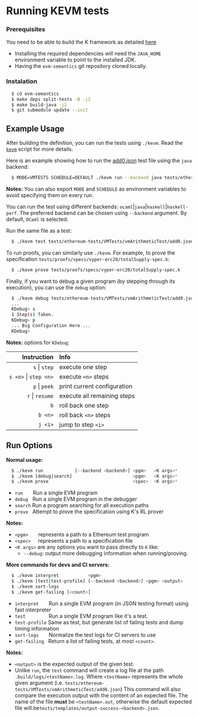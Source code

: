 
# Running KEVM tests

### Prerequisites

 You need to be able to build the K framework as detailed [here](https://github.com/kframework/k/blob/master/README.md#prerequisites)
- Installing the required dependencies will need the `JAVA_HOME` environment variable to point to the installed JDK.
- Having the `evm-semantics` git repository cloned locally.

### Instalation

```sh
  $ cd evm-semantics
  $ make deps split-tests -B -j2
  $ make build-java -j2
  $ git submodule update --init
```
Example Usage
-------------

After building the definition, you can run the tests using `./kevm`.
Read the [`kevm`](https://github.com/kframework/evm-semantics/blob/master/kevm) script for more details.

Here is an example showing how to run the [add0.json](https://github.com/ethereum/tests/blob/725dbc73a54649e22a00330bd0f4d6699a5060e5/VMTests/vmArithmeticTest/add0.json) test file using the `java` backend:

```sh
  $ MODE=VMTESTS SCHEDULE=DEFAULT ./kevm run --backend java tests/ethereum-tests/VMTests/vmArithmeticTest/add0.json
```

**Notes:** You can also export `MODE` and `SCHEDULE` as environment variables to avoid specifying them on every run.

You can run the test using different backends: `ocaml`|`java`|`haskell`|`haskell-perf`. The preferred backend can be chosen using `--backend` argument. By default, `OCaml` is selected.


Run the same file as a test:

```sh
  $ ./kevm test tests/ethereum-tests/VMTests/vmArithmeticTest/add0.json
```

To run proofs, you can similarly use `./kevm`.
For example, to prove the specification `tests/proofs/specs/vyper-erc20/totalSupply-spec.k`:

```sh
  $ ./kevm prove tests/proofs/specs/vyper-erc20/totalSupply-spec.k
```

Finally, if you want to debug a given program (by stepping through its execution), you can use the `debug` option:

```sh
  $ ./kevm debug tests/ethereum-tests/VMTests/vmArithmeticTest/add0.json
  ...
  KDebug> s
  1 Step(s) Taken.
  KDebug> p
  ... Big Configuration Here ...
  KDebug>
```
**Notes:** options for `KDebug`:

|Instruction| Info |
| -------:|:-----------------|
| `s` \| `step` | execute one step |
| `s <n>` \| `step <n>` | execute `<n>` steps |
| `p` \| `peek`     | print current configuration |
| `r` \| `resume` | execute all remaining steps|
| `b`     | roll back one step |
| `b <n>` | roll back `<n>` steps |
| `j <i>` | jump to step `<i>` |

Run Options
-------------

**Normal usage:**

```sh
  $ ./kevm run            [--backend <backend>] <pgm>   <K args>*
  $ ./kevm [debug|search]                       <pgm>   <K args>*
  $ ./kevm prove                                <spec>  <K args>*
```

-   `run`&nbsp; &nbsp; &nbsp; &nbsp;Run a single EVM program
-   `debug` &nbsp; Run a single EVM program in the debugger
-   `search` Run a program searching for all execution paths
-   `prove` &nbsp; Attempt to prove the specification using K's RL prover

**Notes:**
- `<pgm>` &nbsp; &nbsp; &nbsp; represents a path to a Ethereum test program
- `<spec>` &nbsp; &nbsp; represents a path to a specification file
- `<K args>` are any options you want to pass directly to `K` like:
    - `--debug`: output more debugging information when running/proving.


**More commands for devs and CI servers:**

```sh
  $ ./kevm interpret           <pgm>
  $ ./kevm [test|test-profile] [--backend <backend>] <pgm> <output>
  $ ./kevm sort-logs
  $ ./kevm get-failing [<count>]
```
-   `interpret`&nbsp; &nbsp; &nbsp; &nbsp;Run a single EVM program (in JSON testing format) using fast interpreter
-   `test` &nbsp; &nbsp; &nbsp; &nbsp; &nbsp; &nbsp; &nbsp; &nbsp;Run a single EVM program like it's a test.
-   `test-profile` Same as test, but generate list of failing tests and dump timing information
-   `sort-logs` &nbsp; &nbsp; &nbsp; Normalize the test logs for CI servers to use
-   `get-failing` &nbsp; Return a list of failing tests, at most `<count>`.

**Notes:**
- `<output>` is the expected output of the given test.
- Unlike `run`, the `test` command will create a log file at the path `.build/logs/<testName>.log`. Where `<testName>` represents the whole given argument (i.e. `tests/ethereum-tests/VMTests/vmArithmeticTest/add0.json`) This command will also compare the execution output with the content of an expected file. The name of the file **must** be `<testName>.out`, otherwise the default expected file will be`tests/templates/output-success-<backend>.json`.